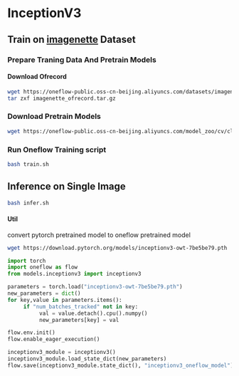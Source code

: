# InceptionV3

## Train on [imagenette](https://github.com/fastai/imagenette) Dataset

### Prepare Traning Data And Pretrain Models

#### Download Ofrecord

```bash
wget https://oneflow-public.oss-cn-beijing.aliyuncs.com/datasets/imagenette_ofrecord.tar.gz
tar zxf imagenette_ofrecord.tar.gz
```

### Download Pretrain Models

```bash
wget https://oneflow-public.oss-cn-beijing.aliyuncs.com/model_zoo/cv/classification/inceptionv3/inceptionv3_oneflow_model.tar.gz
```

### Run Oneflow Training script

```bash
bash train.sh
```


## Inference on Single Image

```bash
bash infer.sh
```

#### Util

convert pytorch pretrained model to oneflow pretrained model

```sh
wget https://download.pytorch.org/models/inceptionv3-owt-7be5be79.pth
```

```python
import torch
import oneflow as flow 
from models.inceptionv3 import inceptionv3

parameters = torch.load("inceptionv3-owt-7be5be79.pth")
new_parameters = dict()
for key,value in parameters.items():
     if "num_batches_tracked" not in key:
          val = value.detach().cpu().numpy()
          new_parameters[key] = val

flow.env.init()
flow.enable_eager_execution()

inceptionv3_module = inceptionv3()
inceptionv3_module.load_state_dict(new_parameters)
flow.save(inceptionv3_module.state_dict(), "inceptionv3_oneflow_model")
```
